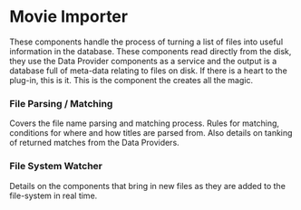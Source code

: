 # Movie Importer #
These components handle the process of turning a list of files into useful information in the database. These components read directly from the disk, they use the Data Provider components as a service and the output is a database full of meta-data relating to files on disk. If there is a heart to the plug-in, this is it. This is the component the creates all the magic.

### File Parsing / Matching ###
Covers the file name parsing and matching process. Rules for matching, conditions for where and how titles are parsed from. Also details on tanking of returned matches from the Data Providers.

### File System Watcher ###
Details on the components that bring in new files as they are added to the file-system in real time.